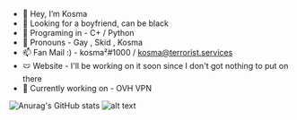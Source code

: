 
   - 👋 Hey, I’m Kosma 
   - 👀 Looking for a boyfriend, can be black
   - 🌱 Programing in - C+ / Python
   - 💞️ Pronouns - Gay , Skid , Kosma
   - 📫 Fan Mail :) - kosma²#1000 / kosma@terrorist.services 
   - 🩲 Website - I'll be working on it soon since I don't got nothing to put on there 
   - 💎 Currently working on - OVH VPN

   ![Anurag's GitHub stats](https://github-readme-stats.vercel.app/api?username=Kosma200&show_icons=true&theme=tokyonight)
![alt text](https://www.vippng.com/png/full/145-1451412_background-body-form-background-image-png.png)

